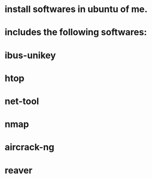 # install softwares in ubuntu of me.
# includes the following softwares:
# ibus-unikey
# htop
# net-tool
# nmap
# aircrack-ng
# reaver
